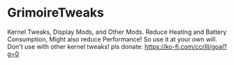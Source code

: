 # GrimoireTweaks
Kernel Tweaks, Display Mods, and Other Mods. Reduce Heating and Battery Consumption, Might also reduce Performance! So use it at your own will. Don't use with other kernel tweaks!
pls donate: https://ko-fi.com/ccrlll/goal?g=0

